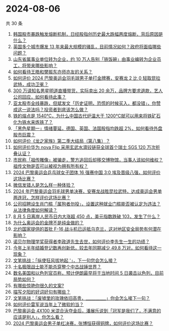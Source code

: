 # 2024-08-06

共 30 条

<!-- BEGIN ZHIHUVIDEO -->
<!-- 最后更新时间 Tue Aug 06 2024 00:11:34 GMT+0800 (China Standard Time) -->
1. [韩国股市暴跌触发熔断机制，日经股指创历史最大跌幅两度熔断，背后原因是什么？](https://www.zhihu.com/question/663484038)
1. [英国多个城市爆发 13 年来最大规模的骚乱，目前情况如何？政府将面临哪些问题？](https://www.zhihu.com/question/663484352)
1. [山东省属事业单位转为企业，约 10 万人告别「铁饭碗」由事业编转为企业员工，将带来哪些影响？](https://www.zhihu.com/question/663513407)
1. [如何看待王皓和樊振东亦师亦友的关系？](https://www.zhihu.com/question/570050297)
1. [如何评价 2024 巴黎奥运会羽毛球男子单打金牌赛，安赛龙 2 比 0 轻取昆拉武特，成功卫冕？](https://www.zhihu.com/question/663538761)
1. [300 万请知名男星明道直播带货，实际卖出 20 余万，品牌方要求退款，艺人公司回应，如何看待此事？](https://www.zhihu.com/question/663445397)
1. [亚太股市全线暴跌，但斌发文「历史证明，恐慌的时候买入，都没错」，你赞成这一说法吗？投资者到底该怎么做？](https://www.zhihu.com/question/663510966)
1. [铁的熔点是 1540℃，为什么中国古代炉温大于 1200℃就可以用来将铁矿石化为铁水来炼铁了？](https://www.zhihu.com/question/663409412)
1. [「黑色星期一」情绪蔓延，德国、英国、法国股指均跌超 2%，如何看待外盘股市巨震？](https://www.zhihu.com/question/663514351)
1. [如何评价《龙之家族》第二季大结局（第八集）？](https://www.zhihu.com/question/663497726)
1. [如何评价华为 nova Flip 采用玄武水滴铰链获全球首个瑞士 SGS 120 万次折叠认证？](https://www.zhihu.com/question/663529364)
1. [市民称「祖传雕像」被骗走，警方追回后却移交博物馆，当事人该如何维权？祖传文物是否可以被视为拥有所有权？](https://www.zhihu.com/question/662977751)
1. [2024 巴黎奥运会乒乓球女子团体 16 强赛中国 3:0 埃及晋级八强，如何评价这场比赛？](https://www.zhihu.com/question/663533793)
1. [微信发错人是怎么样一种体验？](https://www.zhihu.com/question/32087879)
1. [2024 年巴黎奥运会羽毛球男单决赛，安赛龙战胜昆拉武特，达成奥运会男单两连冠，怎样评价这场比赛？](https://www.zhihu.com/question/663503238)
1. [公司招聘设生肖门槛「属狗者勿投」，设置这种就业门槛能否被认定为违法？从法律角度如何解读？](https://www.zhihu.com/question/663516655)
1. [8 月 5 日离岸人民币日内大涨超 450 点，美元指数跌破 103，发生了什么？](https://www.zhihu.com/question/663487591)
1. [为什么奥运会的金牌不是纯金做的？](https://www.zhihu.com/question/49193418)
1. [北约国家提供的首批 F-16 战斗机已运抵乌克兰，这对地区安全局势有何潜在影响？](https://www.zhihu.com/question/663146792)
1. [诺贝尔物理学奖获得者李政道先生去世，如何评价李先生一生的功绩？](https://www.zhihu.com/question/663505241)
1. [今年上半年结婚登记数再创新低，较去年同期减少 49.8 万对，如何看待这一现象？](https://www.zhihu.com/question/663487546)
1. [文笔挑战：「纵使狂风拔地起 '」，下一句您会怎么接？](https://www.zhihu.com/question/663194678)
1. [十名极限战士能不能杀穿整个中古战锤世界？](https://www.zhihu.com/question/663497742)
1. [数名美国和以色列官员称，预计伊朗最早将于当地时间 5 日袭击以色列，目前局势如何？](https://www.zhihu.com/question/663485994)
1. [有哪些惊艳你很久的文案?](https://www.zhihu.com/question/663116251)
1. [描写夕阳的好词好句有哪些？](https://www.zhihu.com/question/661319030)
1. [文笔挑战：「废墟里的玫瑰依旧高贵，__________」你会怎么接下一句？](https://www.zhihu.com/question/663538950)
1. [如何评价雷军说当年上了微软的当？](https://www.zhihu.com/question/662041060)
1. [巴黎奥运会 4X100 米混合泳夺金后，潘展乐说到「冠军是我们了，不满意的应该是别人」，你怎么看？](https://www.zhihu.com/question/663483965)
1. [2024 巴黎奥运会男子单杠决赛，张博恒获得铜牌，如何评价这场比赛？](https://www.zhihu.com/question/663529214)
<!-- END ZHIHUVIDEO -->
